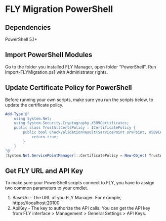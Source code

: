 # FLY Migration PowerShell

## Dependencies
PowerShell 5.1+

## Import PowerShell Modules
Go to the folder you installed FLY Manager, open folder "PowerShell".
Run Import-FLYMigration.ps1 with Administrator rights.

## Update Certificate Policy for PowerShell
Before running your own scripts, make sure you run the scripts below, to update the certificate policy.

```powershell
Add-Type @"
    using System.Net;
    using System.Security.Cryptography.X509Certificates;
    public class TrustAllCertsPolicy : ICertificatePolicy {
        public bool CheckValidationResult(ServicePoint srvPoint, X509Certificate certificate, WebRequest request, int certificateProblem) {
            return true;
        }
    }
"@
[System.Net.ServicePointManager]::CertificatePolicy = New-Object TrustAllCertsPolicy
```

## Get FLY URL and API Key
To make sure your PowerShell scripts connect to FLY, you have to assign two common parameters to your cmdlet.
1. BaseUri - The URL of you FLY Manager. For example, https://localhost:20100
2. ApiKey - The key to authorize the API calls. You can get the API key from FLY interface > Management > General Settings > API Keys.
